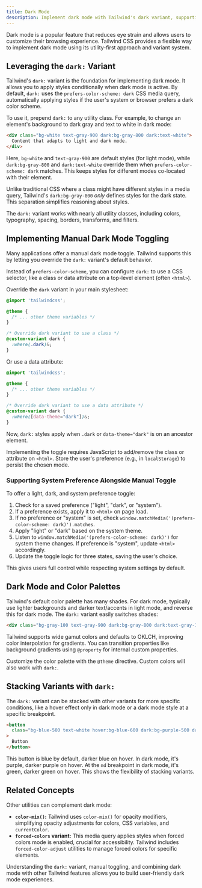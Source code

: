 ```yaml
---
title: Dark Mode
description: Implement dark mode with Tailwind's dark variant, supporting system preferences and manual toggles.
---
```


Dark mode is a popular feature that reduces eye strain and allows users to customize their browsing experience. Tailwind CSS provides a flexible way to implement dark mode using its utility-first approach and variant system.

## Leveraging the `dark:` Variant

Tailwind's `dark:` variant is the foundation for implementing dark mode. It allows you to apply styles conditionally when dark mode is active. By default, `dark:` uses the `prefers-color-scheme: dark` CSS media query, automatically applying styles if the user's system or browser prefers a dark color scheme.

To use it, prepend `dark:` to any utility class. For example, to change an element's background to dark gray and text to white in dark mode:

```html tailwind
<div class="bg-white text-gray-900 dark:bg-gray-800 dark:text-white">
  Content that adapts to light and dark mode.
</div>
```

Here, `bg-white` and `text-gray-900` are default styles (for light mode), while `dark:bg-gray-800` and `dark:text-white` override them when `prefers-color-scheme: dark` matches. This keeps styles for different modes co-located with their element.

Unlike traditional CSS where a class might have different styles in a media query, Tailwind's `dark:bg-gray-800` _only_ defines styles for the dark state. This separation simplifies reasoning about styles.

The `dark:` variant works with nearly all utility classes, including colors, typography, spacing, borders, transforms, and filters.

## Implementing Manual Dark Mode Toggling

Many applications offer a manual dark mode toggle. Tailwind supports this by letting you override the `dark:` variant's default behavior.

Instead of `prefers-color-scheme`, you can configure `dark:` to use a CSS selector, like a class or data attribute on a top-level element (often `<html>`).

Override the `dark` variant in your main stylesheet:

```css
@import 'tailwindcss';

@theme {
  /* ... other theme variables */
}

/* Override dark variant to use a class */
@custom-variant dark {
  :where(.dark)&;
}
```

Or use a data attribute:

```css
@import 'tailwindcss';

@theme {
  /* ... other theme variables */
}

/* Override dark variant to use a data attribute */
@custom-variant dark {
  :where([data-theme="dark"])&;
}
```

Now, `dark:` styles apply when `.dark` or `data-theme="dark"` is on an ancestor element.

Implementing the toggle requires JavaScript to add/remove the class or attribute on `<html>`. Store the user's preference (e.g., in `localStorage`) to persist the chosen mode.

### Supporting System Preference Alongside Manual Toggle

To offer a light, dark, and system preference toggle:

1.  Check for a saved preference ("light", "dark", or "system").
2.  If a preference exists, apply it to `<html>` on page load.
3.  If no preference or "system" is set, check `window.matchMedia('(prefers-color-scheme: dark)').matches`.
4.  Apply "light" or "dark" based on the system theme.
5.  Listen to `window.matchMedia('(prefers-color-scheme: dark)')` for system theme changes. If preference is "system", update `<html>` accordingly.
6.  Update the toggle logic for three states, saving the user's choice.

This gives users full control while respecting system settings by default.

## Dark Mode and Color Palettes

Tailwind's default color palette has many shades. For dark mode, typically use lighter backgrounds and darker text/accents in light mode, and reverse this for dark mode. The `dark:` variant easily switches shades:

```html tailwind
<div class="bg-gray-100 text-gray-900 dark:bg-gray-800 dark:text-gray-100">Content</div>
```

Tailwind supports wide gamut colors and defaults to OKLCH, improving color interpolation for gradients. You can transition properties like background gradients using `@property` for internal custom properties.

Customize the color palette with the `@theme` directive. Custom colors will also work with `dark:`.

## Stacking Variants with `dark:`

The `dark:` variant can be stacked with other variants for more specific conditions, like a hover effect only in dark mode or a dark mode style at a specific breakpoint.

```html tailwind
<button
  class="bg-blue-500 text-white hover:bg-blue-600 dark:bg-purple-500 dark:text-white dark:hover:bg-purple-600 md:dark:bg-green-500 md:dark:hover:bg-green-600"
>
  Button
</button>
```

This button is blue by default, darker blue on hover. In dark mode, it's purple, darker purple on hover. At the `md` breakpoint in dark mode, it's green, darker green on hover. This shows the flexibility of stacking variants.

## Related Concepts

Other utilities can complement dark mode:

- **`color-mix()`:** Tailwind uses `color-mix()` for opacity modifiers, simplifying opacity adjustments for colors, CSS variables, and `currentColor`.
- **`forced-colors` variant:** This media query applies styles when forced colors mode is enabled, crucial for accessibility. Tailwind includes `forced-color-adjust` utilities to manage forced colors for specific elements.

Understanding the `dark:` variant, manual toggling, and combining dark mode with other Tailwind features allows you to build user-friendly dark mode experiences.
